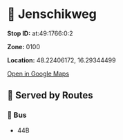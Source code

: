 # 🚉 Jenschikweg


**Stop ID:** at:49:1766:0:2

**Zone:** 0100

**Location:** 48.22406172, 16.29344499

[Open in Google Maps](https://www.google.com/maps?q=48.22406172,16.29344499)

## 🚆 Served by Routes

### 🚌 Bus
- 44B